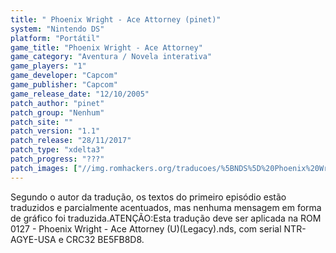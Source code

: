 ```yaml
---
title: " Phoenix Wright - Ace Attorney (pinet)"
system: "Nintendo DS"
platform: "Portátil"
game_title: "Phoenix Wright - Ace Attorney"
game_category: "Aventura / Novela interativa"
game_players: "1"
game_developer: "Capcom"
game_publisher: "Capcom"
game_release_date: "12/10/2005"
patch_author: "pinet"
patch_group: "Nenhum"
patch_site: ""
patch_version: "1.1"
patch_release: "28/11/2017"
patch_type: "xdelta3"
patch_progress: "???"
patch_images: ["//img.romhackers.org/traducoes/%5BNDS%5D%20Phoenix%20Wright%20-%20Ace%20Attorney%20-%20pinet%20-%201.jpg","//img.romhackers.org/traducoes/%5BNDS%5D%20Phoenix%20Wright%20-%20Ace%20Attorney%20-%20pinet%20-%202.jpg","//img.romhackers.org/traducoes/%5BNDS%5D%20Phoenix%20Wright%20-%20Ace%20Attorney%20-%20pinet%20-%203.jpg"]
---
```

Segundo o autor da tradução, os textos do primeiro episódio estão traduzidos e parcialmente acentuados, mas nenhuma mensagem em forma de gráfico foi traduzida.ATENÇÃO:Esta tradução deve ser aplicada na ROM 0127 - Phoenix Wright - Ace Attorney (U)(Legacy).nds, com serial NTR-AGYE-USA e CRC32 BE5FB8D8.